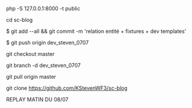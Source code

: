 php -S 127.0.0.1:8000 -t public

cd sc-blog

$ git add --all && git commit -m 'relation entité + fixtures + dev templates'

$ git push origin dev_steven_0707

git checkout master

git branch -d dev_steven_0707

git pull origin master


git clone <https://github.com/KStevenWF3/sc-blog>

REPLAY MATIN DU 08/07
